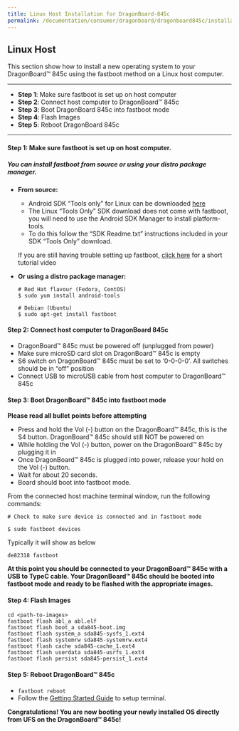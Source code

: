 ```yaml
---
title: Linux Host Installation for DragonBoard-845c
permalink: /documentation/consumer/dragonboard/dragonboard845c/installation/le.md.html
---
```

## Linux Host

This section show how to install a new operating system to your DragonBoard™ 845c using the fastboot method on a Linux host computer.

***

- **Step 1**: Make sure fastboot is set up on host computer
- **Step 2**: Connect host computer to DragonBoard™ 845c
- **Step 3**: Boot DragonBoard 845c into fastboot mode
- **Step 4**: Flash Images
- **Step 5**: Reboot DragonBoard 845c

***

#### **Step 1**: Make sure fastboot is set up on host computer.
##### You can install fastboot from source or using your distro package manager.

- **From source:**
  - Android SDK “Tools only” for Linux can be downloaded <a href="https://developer.android.com/studio/releases/platform-tools.html" target="_blank">here</a>
  - The Linux “Tools Only” SDK download does not come with fastboot, you will need to use the Android SDK Manager to install platform-tools.
  - To do this follow the “SDK Readme.txt” instructions included in your SDK “Tools Only” download.

  If you are still having trouble setting up fastboot, <a href="https://youtu.be/W_zlydVBftA" target="_blank">click here</a> for a short tutorial video

- **Or using a distro package manager:**
  ```
  # Red Hat flavour (Fedora, CentOS)
  $ sudo yum install android-tools

  # Debian (Ubuntu)
  $ sudo apt-get install fastboot
  ```

#### **Step 2**: Connect host computer to DragonBoard 845c

- DragonBoard™ 845c must be powered off (unplugged from power)
- Make sure microSD card slot on DragonBoard™ 845c is empty
- S6 switch on DragonBoard™ 845c must be set to ‘0-0-0-0’. All switches should be in “off” position
- Connect USB to microUSB cable from host computer to DragonBoard™ 845c

#### **Step 3**: Boot DragonBoard™ 845c into fastboot mode

**Please read all bullet points before attempting**

- Press and hold the Vol (-) button on the DragonBoard™ 845c, this is the S4 button. DragonBoard™ 845c should still NOT be powered on
- While holding the Vol (-) button, power on the DragonBoard™ 845c by plugging it in
- Once DragonBoard™ 845c is plugged into power, release your hold on the Vol (-) button.
- Wait for about 20 seconds.
- Board should boot into fastboot mode.

From the connected host machine terminal window, run the following commands:

```shell
# Check to make sure device is connected and in fastboot mode

$ sudo fastboot devices
```

Typically it will show as below
```shell
de82318	fastboot
```

**At this point you should be connected to your DragonBoard™ 845c with a USB to TypeC cable. Your DragonBoard™ 845c should be booted into fastboot mode and ready to be flashed with the appropriate images.**

#### **Step 4**: Flash Images

```shell
cd <path-to-images>
fastboot flash abl_a abl.elf
fastboot flash boot_a sda845-boot.img
fastboot flash system_a sda845-sysfs_1.ext4
fastboot flash systemrw sda845-systemrw.ext4
fastboot flash cache sda845-cache_1.ext4
fastboot flash userdata sda845-usrfs_1.ext4
fastboot flash persist sda845-persist_1.ext4
```

#### **Step 5**: Reboot DragonBoard™ 845c

- ```fastboot reboot```
- Follow the [Getting Started Guide](../getting-started/rb3-kit/) to setup terminal.

**Congratulations! You are now booting your newly installed OS directly
from UFS on the DragonBoard™ 845c!**

